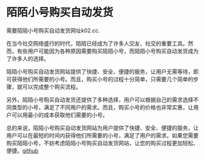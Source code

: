 # 陌陌小号购买自动发货

需要陌陌小号购买自动发货网址k02.cc.

在当今社交网络盛行的时代，陌陌已经成为了许多人交友、社交的重要工具。然而，有些用户可能因为各种原因需要购买陌陌小号，而陌陌小号购买自动发货成为了许多人的选择。

陌陌小号购买自动发货网站提供了快捷、安全、便捷的服务，让用户无需等待，即可获得他们所需要的小号。而且，购买小号的过程十分简单，只需要几个简单的步骤，就可以完成整个购买流程。

另外，陌陌小号购买自动发货还提供了多种选择，用户可以根据自己的需求选择不同类型的小号，满足了不同用户的需求。而且，购买小号的价格也非常实惠，让用户可以用最小的成本获取他们需要的小号。

总的来说，陌陌小号购买自动发货网站为用户提供了快捷、安全、便捷的服务，让用户可以在最短的时间内获得他们所需要的小号，满足了用户的需求。如果您需要购买陌陌小号，不妨考虑陌陌小号购买自动发货网站，让您的购买过程更加轻松、便捷。[github](https://github.com)